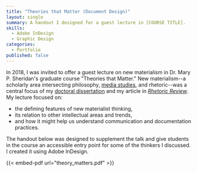 ```yaml
---
title: "Theories that Matter (Document Design)"
layout: single
summary: A handout I designed for a guest lecture in [COURSE TITLE].
skills:
  - Adobe InDesign
  - Graphic Design
categories:
  - Portfolio
published: false
---
```


In 2018, I was invited to offer a guest lecture on new materialism in Dr. Mary P. Sheridan's graduate course "Theories that Matter." New materialism--a scholarly area intersecting philosophy, [media studies](/tags/media-studies), and rhetoric--was a central focus of my [doctoral dissertation](/research/dissertation) and my article in [*Rhetoric Review*](/research/disidentification-and-documentation). My lecture focused on:
- the defining features of new materialist thinking,
- its relation to other intellectual areas and trends,
- and how it might help us understand communication and documentation practices.

The handout below was designed to supplement the talk and give students in the course an accessible entry point for some of the thinkers I discussed. I created it using Adobe InDesign.

{{< embed-pdf url="theory_matters.pdf" >}}
